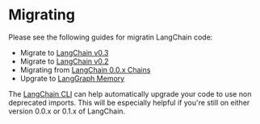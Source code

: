 # Migrating

Please see the following guides for migratin LangChain code:

* Migrate to [LangChain v0.3](https://python.langchain.com/docs/versions/v0_3/)
* Migrate to [LangChain v0.2](https://python.langchain.com/docs/versions/v0_2/)
* Migrating from [LangChain 0.0.x Chains](https://python.langchain.com/docs/versions/migrating_chains/)
* Upgrate to [LangGraph Memory](https://python.langchain.com/docs/versions/migrating_memory/)

The [LangChain CLI](https://python.langchain.com/docs/versions/v0_3/#migrate-using-langchain-cli) can help automatically upgrade your code to use non deprecated imports. 
This will be especially helpful if you're still on either version 0.0.x or 0.1.x of LangChain.
